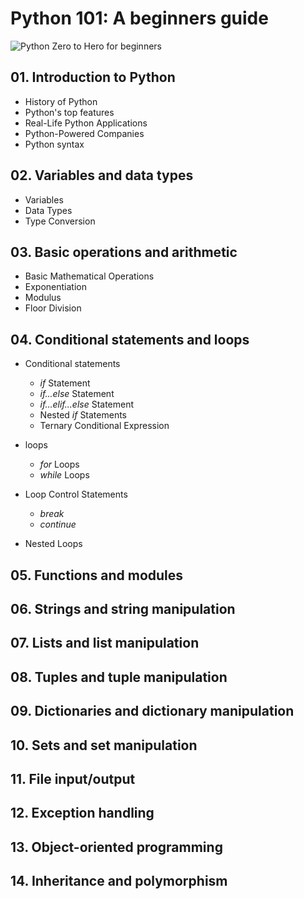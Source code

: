# Python 101: A beginners guide
![Python Zero to Hero for beginners](https://github.com/shaik-basha-kbr/python-for-beginners/assets/149929179/a45eda1c-3726-41ad-b545-ef7dc0b953e9)
## 01. Introduction to Python
- History of Python
- Python's top features
- Real-Life Python Applications
- Python-Powered Companies
- Python syntax
## 02. Variables and data types
- Variables
- Data Types
- Type Conversion
## 03. Basic operations and arithmetic
- Basic Mathematical Operations
- Exponentiation
- Modulus
- Floor Division

## 04. Conditional statements and loops

- Conditional statements 
     - *if* Statement
     - *if...else* Statement
     - *if...elif...else* Statement
     - Nested *if* Statements
     - Ternary Conditional Expression

- loops

     - *for* Loops
     - *while* Loops

- Loop Control Statements
     -  *break*
     -  *continue*   
- Nested Loops


## 05. Functions and modules
## 06. Strings and string manipulation
## 07. Lists and list manipulation
## 08. Tuples and tuple manipulation
## 09. Dictionaries and dictionary manipulation
## 10. Sets and set manipulation
## 11. File input/output
## 12. Exception handling
## 13. Object-oriented programming
## 14. Inheritance and polymorphism
